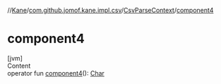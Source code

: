 //[Kane](../../index.md)/[com.github.jomof.kane.impl.csv](../index.md)/[CsvParseContext](index.md)/[component4](component4.md)



# component4  
[jvm]  
Content  
operator fun [component4](component4.md)(): [Char](https://kotlinlang.org/api/latest/jvm/stdlib/kotlin/-char/index.html)  




